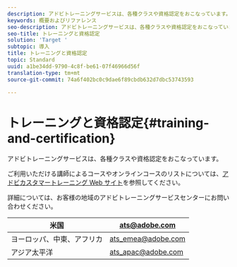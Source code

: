 ```yaml
---
description: アドビトレーニングサービスは、各種クラスや資格認定をおこなっています。
keywords: 概要およびリファレンス
seo-description: アドビトレーニングサービスは、各種クラスや資格認定をおこなっています。
seo-title: トレーニングと資格認定
solution: 'Target '
subtopic: 導入
title: トレーニングと資格認定
topic: Standard
uuid: a1be34dd-9790-4c8f-be61-07f46966d56f
translation-type: tm+mt
source-git-commit: 74a6f402bc0c9dae6f89cbdb632d7dbc53743593

---
```



# トレーニングと資格認定{#training-and-certification}

アドビトレーニングサービスは、各種クラスや資格認定をおこなっています。

ご利用いただける講師によるコースやオンラインコースのリストについては、[アドビカスタマートレーニング Web サイト](https://training.adobe.com/training/courses.html#solution=adobeTarget)を参照してください。

詳細については、お客様の地域のアドビトレーニングサービスセンターにお問い合わせください。

| 米国 | [ats@adobe.com](mailto:ats@adobe.com) |
|---|---|
| ヨーロッパ、中東、アフリカ | [ats_emea@adobe.com](mailto:ats_emea@adobe.com) |
| アジア太平洋 | [ats_apac@adobe.com](mailto:ats_apac@adobe.com) |


